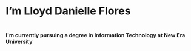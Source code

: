 <h1>I’m Lloyd Danielle Flores<h1/><h4>I'm currently pursuing a degree in Information Technology at New Era University<h4/>



